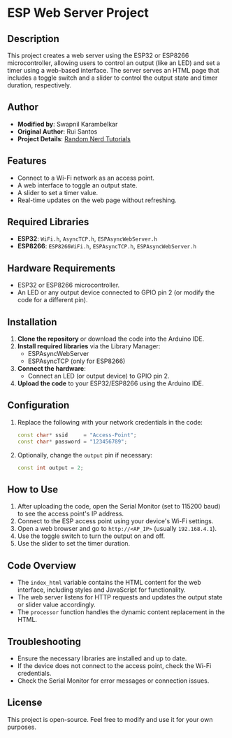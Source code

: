 
# ESP Web Server Project

## Description
This project creates a web server using the ESP32 or ESP8266 microcontroller, allowing users to control an output (like an LED) and set a timer using a web-based interface. The server serves an HTML page that includes a toggle switch and a slider to control the output state and timer duration, respectively.

## Author
- **Modified by**: Swapnil Karambelkar
- **Original Author**: Rui Santos  
- **Project Details**: [Random Nerd Tutorials](https://randomnerdtutorials.com)

## Features
- Connect to a Wi-Fi network as an access point.
- A web interface to toggle an output state.
- A slider to set a timer value.
- Real-time updates on the web page without refreshing.

## Required Libraries
- **ESP32**: `WiFi.h`, `AsyncTCP.h`, `ESPAsyncWebServer.h`
- **ESP8266**: `ESP8266WiFi.h`, `ESPAsyncTCP.h`, `ESPAsyncWebServer.h`

## Hardware Requirements
- ESP32 or ESP8266 microcontroller.
- An LED or any output device connected to GPIO pin 2 (or modify the code for a different pin).

## Installation
1. **Clone the repository** or download the code into the Arduino IDE.
2. **Install required libraries** via the Library Manager:
   - ESPAsyncWebServer
   - ESPAsyncTCP (only for ESP8266)
3. **Connect the hardware**:
   - Connect an LED (or output device) to GPIO pin 2.
4. **Upload the code** to your ESP32/ESP8266 using the Arduino IDE.

## Configuration
1. Replace the following with your network credentials in the code:
   ```cpp
   const char* ssid     = "Access-Point";
   const char* password = "123456789";
   ```
2. Optionally, change the `output` pin if necessary:
   ```cpp
   const int output = 2;
   ```

## How to Use
1. After uploading the code, open the Serial Monitor (set to 115200 baud) to see the access point's IP address.
2. Connect to the ESP access point using your device's Wi-Fi settings.
3. Open a web browser and go to `http://<AP_IP>` (usually `192.168.4.1`).
4. Use the toggle switch to turn the output on and off.
5. Use the slider to set the timer duration.

## Code Overview
- The `index_html` variable contains the HTML content for the web interface, including styles and JavaScript for functionality.
- The web server listens for HTTP requests and updates the output state or slider value accordingly.
- The `processor` function handles the dynamic content replacement in the HTML.

## Troubleshooting
- Ensure the necessary libraries are installed and up to date.
- If the device does not connect to the access point, check the Wi-Fi credentials.
- Check the Serial Monitor for error messages or connection issues.

## License
This project is open-source. Feel free to modify and use it for your own purposes.


